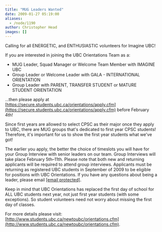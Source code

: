 ```yaml
---
title: "MUG Leaders Wanted"
date: 2009-01-27 05:19:00
aliases:
  - /node/1190
author: Christopher Head
images: []
---
```


Calling for all ENERGETIC, and ENTHUSIASTIC volunteers for Imagine UBC!

If you are interested in joining the UBC Orientations Team as a:

*   MUG Leader, Squad Manager or Welcome Team Member with IMAGINE UBC
*   Group Leader or Welcome Leader with GALA - INTERNATIONAL ORIENTATION
*   Group Leader with PARENT, TRANSFER STUDENT or MATURE STUDENT ORIENTATION

…then please apply at [https://secure.students.ubc.ca/orientations/apply.cfm](https://secure.students.ubc.ca/orientations/apply.cfm) before February 4th!

Since first years are allowed to select CPSC as their major once they apply to UBC, there are MUG groups that's dedicated to first year CPSC students! Therefore, it's important for us to show the first year students what we've got!

The earlier you apply, the better the choice of timeslots you will have for your Group Interview with senior leaders on our team. Group Interviews will take place February 5th–11th. Please note that both new and returning applicants will be required to attend group interviews. Applicants must be returning as registered UBC students in September of 2009 to be eligible for positions with UBC Orientations. If you have any questions about being a leader, please email [\[email protected\]](/cdn-cgi/l/email-protection#b7dedad6d0ded9d299ded9d1d8f7c2d5d499d4d6).

Keep in mind that UBC Orientations has replaced the first day of school for ALL UBC students next year, not just first year students (with some exceptions). So student volunteers need not worry about missing the first day of classes.

For more details please visit: [http://www.students.ubc.ca/newtoubc/orientations.cfm](http://www.students.ubc.ca/newtoubc/orientations.cfm).
